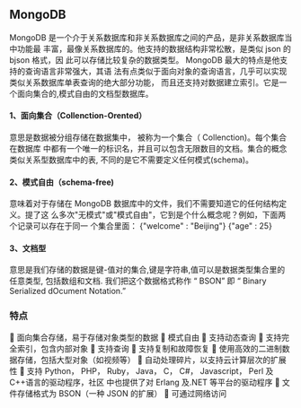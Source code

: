 ## MongoDB

  MongoDB 是一个介于关系数据库和非关系数据库之间的产品，是非关系数据库当中功能最
丰富，最像关系数据库的。他支持的数据结构非常松散，是类似 json 的 bjson 格式，因
此可以存储比较复杂的数据类型。 MongoDB 最大的特点是他支持的查询语言非常强大，其语
法有点类似于面向对象的查询语言，几乎可以实现类似关系数据库单表查询的绝大部分功能，
而且还支持对数据建立索引。它是一个面向集合的,模式自由的文档型数据库。

#### 1、面向集合（Collenction-Orented）
  意思是数据被分组存储在数据集中， 被称为一个集合（ Collenction)。每个集合在数据库
中都有一个唯一的标识名，并且可以包含无限数目的文档。集合的概念类似关系型数据库中的表,
不同的是它不需要定义任何模式(schema)。

#### 2、模式自由（schema-free)
  意味着对于存储在 MongoDB 数据库中的文件，我们不需要知道它的任何结构定义。提了这
么多次"无模式"或"模式自由"，它到是个什么概念呢？例如，下面两个记录可以存在于同一
个集合里面：
{"welcome" : "Beijing"}
{"age" : 25}

#### 3、文档型
  意思是我们存储的数据是键-值对的集合,键是字符串,值可以是数据类型集合里的任意类型,
包括数组和文档. 我们把这个数据格式称作 “ BSON” 即 “ Binary Serialized dOcument
Notation.”

### 特点
 面向集合存储，易于存储对象类型的数据
 模式自由
 支持动态查询
 支持完全索引，包含内部对象
 支持查询
 支持复制和故障恢复
 使用高效的二进制数据存储，包括大型对象（如视频等）
 自动处理碎片，以支持云计算层次的扩展性
 支持 Python， PHP， Ruby， Java， C， C#， Javascript， Perl 及 C++语言的驱动程序，社区
中也提供了对 Erlang 及.NET 等平台的驱动程序
 文件存储格式为 BSON（一种 JSON 的扩展）
 可通过网络访问
